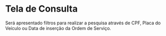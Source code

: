 # Tela de Consulta

Será apresentado filtros para realizar a pesquisa através de CPF, Placa do Veículo ou Data de inserção da Ordem de Serviço.
